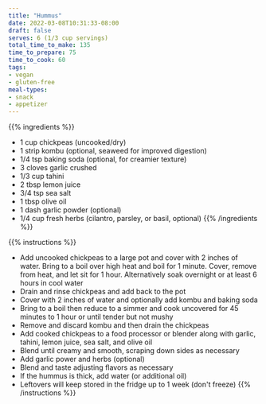 ```yaml
---
title: "Hummus"
date: 2022-03-08T10:31:33-08:00
draft: false
serves: 6 (1/3 cup servings)
total_time_to_make: 135
time_to_prepare: 75
time_to_cook: 60
tags:
- vegan
- gluten-free
meal-types:
- snack
- appetizer
---
```


{{% ingredients %}}
- 1 cup chickpeas (uncooked/dry)
- 1 strip kombu (optional, seaweed for improved digestion)
- 1/4 tsp baking soda (optional, for creamier texture)
- 3 cloves garlic crushed
- 1/3 cup tahini
- 2 tbsp lemon juice
- 3/4 tsp sea salt
- 1 tbsp olive oil
- 1 dash garlic powder (optional)
- 1/4 cup fresh herbs (cilantro, parsley, or basil, optional)
 {{% /ingredients %}}

{{% instructions %}}
- Add uncooked chickpeas to a large pot and cover with 2 inches of water. Bring to a boil over high heat and boil for 1 minute. Cover, remove from heat, and let sit for 1 hour. Alternatively soak overnight or at least 6 hours in cool water
- Drain and rinse chickpeas and add back to the pot
- Cover with 2 inches of water and optionally add kombu and baking soda
- Bring to a boil then reduce to a simmer and cook uncovered for 45 minutes to 1 hour or until tender but not mushy
- Remove and discard kombu and then drain the chickpeas
- Add cooked chickpeas to a food processor or blender along with garlic, tahini, lemon juice, sea salt, and olive oil
- Blend until creamy and smooth, scraping down sides as necessary
- Add garlic power and herbs (optional)
- Blend and taste adjusting flavors as necessary
- If the hummus is thick, add water (or additional oil)
- Leftovers will keep stored in the fridge up to 1 week (don't freeze)
{{% /instructions %}}
